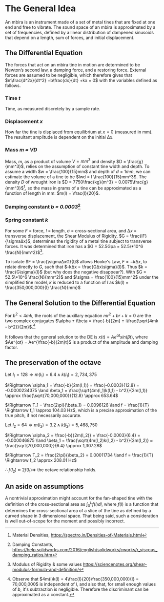 # The General Idea

An mbira is an instrument made of a set of metal tines that are fixed at one end and free to vibrate. The sound space of an mbira is approximated by a set of frequencies, defined by a linear distribution of dampened sinusoids that depend on a length, sum of forces, and initial displacement.

## The Differential Equation

The forces that act on an mbira tine in motion are determined to be Newton’s second law, a damping force, and a restoring force. External forces are assumed to be negligible, which therefore gives that $m\frac{d^2x}{dt^2} +b\frac{dx}{dt} +kx = 0$ with the variables defined as follows.

### Time *t*

Time, as measured discretely by a sample rate.

### Displacement *x*

How far the tine is displaced from equilibrium at $x=0$ (measured in mm). The resultant amplitude is dependent on the initial $∆x$.

### Mass *m = VD*

Mass, $m$, as a product of volume $V = mm^3$ and density $D = \frac{g}{mm^3}$, relies on the assumption of constant tine width and depth. To assume a width $w = \frac{100}{15}mm$ and depth of $d = 1mm$, we can estimate the volume of a tine to be $lwd = l \frac{100}{15}mm^3$. The density $D$ of wrought iron is $D = 7750\frac{kg}{m^3} = 0.0075\frac{g}{mm^3}$[^1], so the mass in grams of a tine can be approximated as a function of length in mm: $m(l) = \frac{l}{20}$.

### Damping constant *b = 0.0003*[^2] 

### Spring constant *k*

For some $F$ = force, $l$ = length, $\sigma$ = cross-sectional area, and $∆x$ = transverse displacement, the Shear Modulus of Rigidity, $G = \frac{lF}{\sigma∆x}$, determines the rigidity of a metal tine subject to transverse forces. It was determined that iron has a $G = 52.5Gpa = 52.5\*10^6 \frac{N}{mm^2}$[^3].

To isolate $F = \frac{\sigma∆xG}{l}$ allows Hooke's Law, $F = -k∆x$, to relate directly to $G$, such that $-k∆x = \frac{G∆x\sigma}{l}$. Thus $k = \frac{G\sigma}{l}$ (but why does the negative disappear?). With $G = 52.5\*10^6 \frac{N}{mm^2}$ and $\sigma = \frac{100}{15}mm^2$ under the simplified tine model, $k$ is reduced to a function of $l$ as $k(l) = \frac{350,000,000}{l} \frac{N}{mm}$

## The General Solution to the Differential Equation

For $b^2 < 4mk$, the roots of the auxillary equation $mr^2 + br + k = 0$ are the two complex conjugates $\alpha ± i\beta = \frac{-b}{2m} ± i\frac{\sqrt{4mk - b^2}}{2m}$.[^4] 

It follows that the general solution to the DE is $x(t) = Ae^{αt}sin(βt)$, where $Ae^{αt} = Ae^{\frac{-b}{2m}t}$ is a product of the amplitude and damping factor.

## The preservation of the octave

Let $l_1 = 128 \Rightarrow m(l_1) = 6.4 \land k(l_1) = 2,734,375$

$\Rightarrow \alpha_1 = \frac{-b}{2m(l_1)} = \frac{-0.0003}{12.8} = -0.0000234375 \land \beta_1 = \frac{\sqrt{4m(l_1)k(l_1) - b^2}}{2m(l_1)} \approx \frac{\sqrt{70,000,000}}{12.8} \approx 653.64$

$\Rightarrow T_1 = \frac{2\pi}{\beta_1} = 0.0096126 \land f = \frac{1}{T} \Rightarrow f_1 \approx 104.03 Hz$, which is a precise approximation of the true pitch, if not necessarily accurate.

Let $l_2 = 64 \Rightarrow m(l_2) = 3.2 \land k(l_2) = 5,468,750$

$\Rightarrow \alpha_2 = \frac{-b}{2m(l_2)} = \frac{-0.0003}{6.4} = -0.000046875 \land \beta_1 = \frac{\sqrt{4m(l_2)k(l_2) - b^2}}{2m(l_2)} ≈ \frac{\sqrt{70,000,000}}{6.4} \approx 1,307.28$

$\Rightarrow T_2 = \frac{2\pi}{\beta_2} = 0.00011734 \land f = \frac{1}{T} \Rightarrow f_2 \approx 208.01 Hz$

$\therefore f(l_2) \approx  2f(l_1) \Rightarrow$ the octave relationship holds.

## An aside on assumptions

A nontrivial approximation might account for the fan-shaped tine with the definition of the cross-sectional area as $\int_{0}^{L}f(l)dl$, where $f(l)$ is a function that determines the cross-sectional area of a slice of the tine as defined by a curved shape in 3 dimensional space. That being said, such a consideration is well out-of-scope for the moment and possibly incorrect.

[^1]: Material Densities, https://spectro.in/Densities-of-Materials.html
[^2]: Damping Constants, https://help.solidworks.com/2016/english/solidworks/cworks/r_viscous_damping_ratios.htm
[^3]: Modulus of Rigidity & some values https://sciencenotes.org/shear-modulus-formula-and-definition/
[^4]: Observe that $4m(l)k(l) = 4\frac{l}{20}\frac{350,000,000}{l} = 70,000,000$ is independent of $l$, and also that, for small enough values of $b$, it's subtraction is negligible. Therefore the discriminant can be approximated as a constant.
